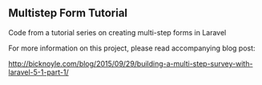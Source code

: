 ## Multistep Form Tutorial

Code from a tutorial series on creating multi-step forms in Laravel

For more information on this project, please read accompanying blog post:

http://bicknoyle.com/blog/2015/09/29/building-a-multi-step-survey-with-laravel-5-1-part-1/
